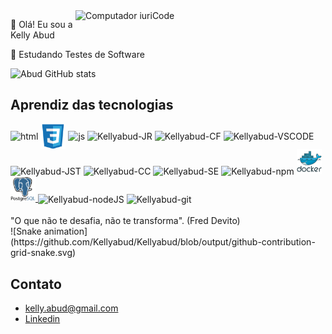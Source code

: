 <img src="https://raw.githubusercontent.com/MicaelliMedeiros/micaellimedeiros/master/image/computer-illustration.png" min-width="400px" max-width="400px" width="400px" align="right" alt="Computador iuriCode">


👋 Olá! Eu sou a  Kelly Abud

🌱 Estudando Testes de Software

![Abud GitHub stats](https://github-readme-stats.vercel.app/api?username=Kellyabud&show_icons=true&theme=dracula&count_private=true)
 

## Aprendiz das tecnologias

<div style="display: inline_block">
  <img align="center" alt="html" src="https://img.shields.io/badge/HTML5-E34F26?style=for-the-badge&logo=html5&logoColor=white" />
  <img align="center" alt="Kellyabud-CSS" height="40" width="40" src="https://raw.githubusercontent.com/devicons/devicon/master/icons/css3/css3-original.svg">
  <img align="center" alt="js" src="https://img.shields.io/badge/JavaScript-F7DF1E?style=for-the-badge&logo=javascript&logoColor=black" />
 <img align="center" alt="Kellyabud-JR" height="40" width="50" src="https://cdn.jsdelivr.net/gh/devicons/devicon/icons/jira/jira-original-wordmark.svg">
 <img align="center" alt="Kellyabud-CF" height="40" width="50" src="https://cdn.jsdelivr.net/gh/devicons/devicon/icons/confluence/confluence-original.svg">
  <img align="center" alt="Kellyabud-VSCODE" height="40" width="40" src="https://cdn.jsdelivr.net/gh/devicons/devicon/icons/vscode/vscode-original-wordmark.svg">
 <img align="center" alt="Kellyabud-JST" height="40" width="50" src="https://cdn.jsdelivr.net/gh/devicons/devicon/icons/jest/jest-plain.svg">
 <img align="center" alt="Kellyabud-CC" height="40" width="50" src="https://cdn.jsdelivr.net/gh/devicons/devicon/icons/cucumber/cucumber-plain.svg">
 <img align="center" alt="Kellyabud-SE" height="40" width="50" src="https://cdn.jsdelivr.net/gh/devicons/devicon/icons/selenium/selenium-original.svg">
 <img align="center" alt="Kellyabud-npm" height="40" width="40" src="https://cdn.jsdelivr.net/gh/devicons/devicon/icons/npm/npm-original-wordmark.svg">
 <a href="https://www.docker.com/" target="_blank" rel="noreferrer"> <img src="https://raw.githubusercontent.com/devicons/devicon/master/icons/docker/docker-original-wordmark.svg" alt="docker" width="40" height="40"/> </a>
 <a href="https://www.postgresql.org" target="_blank" rel="noreferrer"> <img src="https://raw.githubusercontent.com/devicons/devicon/master/icons/postgresql/postgresql-original-wordmark.svg" alt="postgresql" width="40" height="40"/> </a>
 <img align="center" alt="Kellyabud-nodeJS" height="40" width="40" src="https://cdn.jsdelivr.net/gh/devicons/devicon/icons/nodejs/nodejs-plain-wordmark.svg">
 <img align="center" alt="Kellyabud-git" height="40" width="40" src="https://cdn.jsdelivr.net/gh/devicons/devicon/icons/git/git-plain-wordmark.svg">
  


  </div><br/>
"O que não te desafia, não te transforma". (Fred Devito)<br>
![Snake animation](https://github.com/Kellyabud/Kellyabud/blob/output/github-contribution-grid-snake.svg)

## Contato
- kelly.abud@gmail.com<br/>
- [Linkedin](https://www.linkedin.com/in/kelly-abud/)
  


